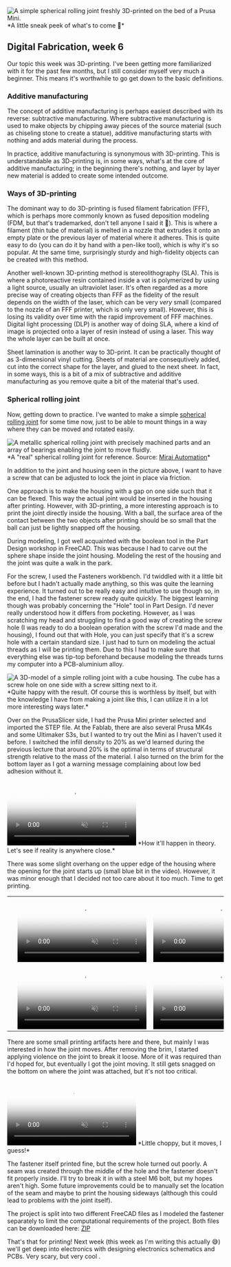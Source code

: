 <script>
    GEOMETRY_FILES = ["/media/rolling-joint.glb"];
    INITIAL_ANGLE = 25;
</script>
<script type="module" src="/three.js" defer></script>

<picture>
    <source srcset="/media/rolling-joint-print-ready-small.webp 480w"
    media="(max-width: 480px) and (max-resolution: 1.4dppx)" />
    <img src="/media/rolling-joint-print-ready.webp" fetchpriority="high" alt="A
    simple spherical rolling joint freshly 3D-printed on the bed of a Prusa Mini." />
</picture>
<span>*A little sneak peek of what's to come 👀*</span>

## Digital Fabrication, week 6

Our topic this week was 3D-printing. I've been getting more familiarized with it
for the past few months, but I still consider myself very much a beginner. This
means it's worthwhile to go get down to the basic definitions. 

### Additive manufacturing

The concept of additive manufacturing is perhaps easiest described with its
reverse: subtractive manufacturing. Where subtractive manufacturing is used to
make objects by chipping away pieces of the source material (such as chiseling
stone to create a statue), additive manufacturing starts with nothing and adds
material during the process. 

In practice, additive manufacturing is synonymous with 3D-printing. This is
understandable as 3D-printing is, in some ways, what's at the core of additive
manufacturing; in the beginning there's nothing, and layer by layer new material
is added to create some intended outcome.

### Ways of 3D-printing

The dominant way to do 3D-printing is fused filament fabrication (FFF), which is
perhaps more commonly known as fused deposition modeling (FDM, but that's
trademarked, don't tell anyone I said it 🤫). This is where a filament (thin
tube of material) is melted in a nozzle that extrudes it onto an empty plate or
the previous layer of material where it adheres. This is quite easy to do (you
can do it by hand with a pen-like tool), which is why it's so popular. At the
same time, surprisingly sturdy and high-fidelity objects can be created with
this method.

Another well-known 3D-printing method is stereolithography (SLA). This is where
a photoreactive resin contained inside a vat is polymerized by using a light
source, usually an ultraviolet laser. It's often regarded as a more precise way
of creating objects than FFF as the fidelity of the result depends on the width
of the laser, which can be very *very* small (compared to the nozzle of an FFF
printer, which is only very small). However, this is losing its validity over
time with the rapid improvement of FFF machines. Digital light processing (DLP)
is another way of doing SLA, where a kind of image is projected onto a layer of
resin instead of using a laser. This way the whole layer can be built at once.

Sheet lamination is another way to 3D-print. It can be practically thought of as
3-dimensional vinyl cutting. Sheets of material are consequtively added, cut
into the correct shape for the layer, and glued to the next sheet. In fact, in
some ways, this is a bit of a mix of subtractive and additive manufacturing as
you remove quite a bit of the material that's used. 

### Spherical rolling joint

Now, getting down to practice. I've wanted to make a simple 
[spherical rolling joint](https://en.wikipedia.org/wiki/Ball_joint#Spherical_rolling_joint) 
for some time now, just to be able to mount things in a way where they can be 
moved and rotated easily.

<picture>
    <source srcset="/media/srj-small.webp 480w"
    media="(max-width: 480px) and (max-resolution: 1.4dppx)" />
    <img src="/media/srj.webp" loading="lazy" alt="A metallic spherical rolling
    joint with precisely machined parts and an array of bearings enabling the
    joint to move fluidly." />
</picture>
<span>*A "real" spherical rolling joint for reference. Source: 
<a href="https://mirai-automation.com/wp-content/uploads/2023/10/Untitled-1.png" target="_blank" rel="noreferrer">Mirai Automation</a>*</span>

In addition to the joint and housing seen in the picture above, I want to have a
screw that can be adjusted to lock the joint in place via friction.

One approach is to make the housing with a gap on one side such that it can be
flexed. This way the actual joint would be inserted in the housing after
printing. However, with 3D-printing, a more interesting approach is to print the
joint directly inside the housing. With a ball, the surface area of the contact
between the two objects after printing should be so small that the ball can just
be lightly snapped off the housing.

During modeling, I got well acquainted with the boolean tool in the Part Design
workshop in FreeCAD. This was because I had to carve out the sphere shape inside
the joint housing. Modeling the rest of the housing and the joint was quite a
walk in the park.

For the screw, I used the Fasteners workbench. I'd twiddled with it a little bit
before but I hadn't actually made anything, so this was quite the learning
experience. It turned out to be really easy and intuitive to use though so, in
the end, I had the fastener screw ready quite quickly. The biggest learning
though was probably concerning the "Hole" tool in Part Design. I'd never
really understood how it differs from pocketing. However, as I was scratching my
head and struggling to find a good way of creating the screw hole (I was ready
to do a boolean operation with the screw I'd made and the housing), I found out that
with Hole, you can just specify that it's a screw hole with a certain standard
size. I just had to turn on modeling the actual threads as I will be printing
them. Due to this I had to make sure that everything else was tip-top beforehand
because modeling the threads turns my computer into a PCB-aluminium alloy.

<picture id="rolling-joint.glb">
    <source srcset="/media/rolling-joint-small.webp 480w"
    media="(max-width: 480px) and (max-resolution: 1.4dppx)" />
    <img src="/media/rolling-joint.webp" loading="lazy" alt="A 3D-model of a
    simple rolling joint with a cube housing. The cube has a screw hole on one
    side with a screw sitting next to it." />
</picture>
<span>*Quite happy with the result. Of course this is worthless by itself, but
with the knowledge I have from making a joint like this, I can utilize it in a
lot more interesting ways later.*</span>

Over on the PrusaSlicer side, I had the Prusa Mini printer selected and imported
the STEP file. At the Fablab, there are also several Prusa MK4s and some Ultimaker
S3s, but I wanted to try out the Mini as I haven't used it before. I switched
the infill density to 20% as we'd learned during the previous lecture that
around 20% is the optimal in terms of structural strength relative to the mass of
the material. I also turned on the brim for the bottom layer as I got a warning
message complaining about low bed adhesion without it. 

<p>
<video autoplay loop muted preload="none" poster="/media/sliced-poster.webp" alt="The rolling joint opened and sliced in the PrusaSlicer software" preload="none">
  <source src="/media/sliced.webm" />
</video>
<span>*How it'll happen in theory. Let's see if reality is anywhere close.*</span>
</p>

There was some slight overhang on the upper edge of the housing where the
opening for the joint starts up (small blue bit in the video). However, it was minor
enough that I decided not too care about it too much. Time to get printing.

|                     |                                                                                                                                                                           |                                                                                                                                                                           |
| ------------------- | --------------------------------------------------------------------------------------------------------------------------------------------------------------------------|-------------------------------------------------------------------------------------------------------------------------------------------------------------------------- |
|                     | <video autoplay loop muted preload="none" poster="/media/print-process-1-poster.webp" src="/media/print-process-1.webm" alt="Printing the rolling joint, part 1"></video> | <video autoplay loop muted preload="none" poster="/media/print-process-2-poster.webp" src="/media/print-process-2.webm" alt="Printing the rolling joint, part 2"></video> |
|                     | <video autoplay loop muted preload="none" poster="/media/print-process-3-poster.webp" src="/media/print-process-3.webm" alt="Printing the rolling joint, part 3"></video> | <video autoplay loop muted preload="none" poster="/media/print-process-4-poster.webp" src="/media/print-process-4.webm" alt="Printing the rolling joint, part 4"></video> |

There are some small printing artifacts here and there, but mainly I was
interested in how the joint moves. After removing the brim, I started applying
violence on the joint to break it loose. More of it was required than I'd
hoped for, but eventually I got the joint moving. It still gets snagged on the
bottom on where the joint was attached, but it's not too critical.

<p>
<video autoplay loop muted preload="none" poster="/media/rolling-joint-test-poster.webp" alt="The final rolling joint being moved around. It stops abruptly in place every now and then." preload="none">
  <source src="/media/rolling-joint-test.webm" />
</video>
<span>*Little choppy, but it moves, I guess!*</span>
</p>

The fastener itself printed fine, but the screw hole turned out poorly. A seam
was created through the middle of the hole and the fastener doesn't fit properly
inside. I'll try to break it in with a steel M6 bolt, but my hopes aren't high.
Some future improvements could be to manually set the location of the seam and
maybe to print the housing sideways (although this could lead to problems with
the joint itself).

The project is split into two different FreeCAD files as I modeled the fastener
separately to limit the computational requirements of the project. Both files
can be downloaded here: <a href="/media/rolling-joint.zip"
download="rolling-joint.zip">ZIP</a>

That's that for printing! Next week (this week as I'm writing this actually 😅)
we'll get deep into electronics with designing electronics schematics and PCBs.
Very scary, but very cool . 
